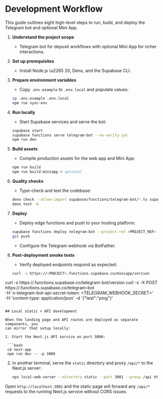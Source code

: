 # Development Workflow

This guide outlines eight high-level steps to run, build, and deploy the Telegram bot and optional Mini App.

1. **Understand the project scope**
   - Telegram bot for deposit workflows with optional Mini App for richer interactions.

2. **Set up prerequisites**
   - Install Node.js \u2265 20, Deno, and the Supabase CLI.

3. **Prepare environment variables**
   - Copy `.env.example` to `.env.local` and populate values:
   ```bash
   cp .env.example .env.local
   npm run sync-env
   ```

4. **Run locally**
   - Start Supabase services and serve the bot:
   ```bash
   supabase start
   supabase functions serve telegram-bot --no-verify-jwt
   npm run dev
   ```

5. **Build assets**
   - Compile production assets for the web app and Mini App:
   ```bash
   npm run build
   npm run build:miniapp # optional
   ```

6. **Quality checks**
   - Type-check and test the codebase:
   ```bash
   deno check --allow-import supabase/functions/telegram-bot/*.ts supabase/functions/telegram-bot/**/*.ts
   deno test -A
   ```

7. **Deploy**
   - Deploy edge functions and push to your hosting platform:
   ```bash
   supabase functions deploy telegram-bot --project-ref <PROJECT_REF>
   git push
   ```
   - Configure the Telegram webhook via BotFather.

8. **Post-deployment smoke tests**
   - Verify deployed endpoints respond as expected:
   ```bash
   curl -s https://<PROJECT>.functions.supabase.co/miniapp/version
  curl -s https://<PROJECT>.functions.supabase.co/telegram-bot/version
  curl -s -X POST https://<PROJECT>.functions.supabase.co/telegram-bot \
    -H 'x-telegram-bot-api-secret-token: <TELEGRAM_WEBHOOK_SECRET>' \
    -H 'content-type: application/json' -d '{"test":"ping"}'
  ```

## Local static + API development

When the landing page and API routes are deployed as separate components, you
can mirror that setup locally:

1. Start the Next.js API service on port 3000:

   ```bash
   cd next-app
   npm run dev -- -p 3000
   ```

2. In another terminal, serve the `static` directory and proxy `/api/*` to the
   Next.js server:

   ```bash
   npx local-web-server --directory static --port 3001 --proxy /api http://localhost:3000/api
   ```

Open `http://localhost:3001` and the static page will forward any `/api/*`
requests to the running Next.js service without CORS issues.

